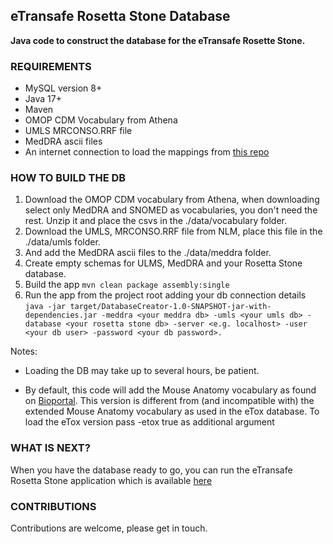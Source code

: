 ## eTransafe Rosetta Stone Database

**Java code to construct the database for the eTransafe Rosette Stone.**

### REQUIREMENTS

- MySQL version 8+
- Java 17+
- Maven
- OMOP CDM Vocabulary from Athena
- UMLS MRCONSO.RRF file
- MedDRA ascii files
- An internet connection to load the mappings from [this repo](https://github.com/mi-erasmusmc/send-snomed-mappings)

### HOW TO BUILD THE DB

1. Download the OMOP CDM vocabulary from Athena, when downloading select only MedDRA and SNOMED as vocabularies, you
   don't need the rest. Unzip it and place the csvs in the ./data/vocabulary folder.
2. Download the UMLS, MRCONSO.RRF file from NLM, place this file in the ./data/umls folder.
3. And add the MedDRA ascii files to the ./data/meddra folder.
4. Create empty schemas for ULMS, MedDRA and your Rosetta Stone database.
5. Build the app `mvn clean package assembly:single`
6. Run the app from the project root adding your db connection
   details `java -jar target/DatabaseCreator-1.0-SNAPSHOT-jar-with-dependencies.jar -meddra <your meddra db> -umls <your umls db> -database <your rosetta stone db> -server <e.g. localhost> -user <your db user> -password <your db password>.`

Notes:

- Loading the DB may take up to several hours, be patient.

- By default, this code will add the Mouse Anatomy vocabulary as found
  on [Bioportal](https://bioportal.bioontology.org/ontologies/MA). This version is different from (and incompatible
  with) the extended Mouse Anatomy vocabulary as used in the eTox database. To load the eTox version pass -etox true as
  additional argument

### WHAT IS NEXT?

When you have the database ready to go, you can run the eTransafe Rosetta Stone application which is
available [here](https://github.com/mi-erasmusmc/ets-rosetta-stone)

### CONTRIBUTIONS

Contributions are welcome, please get in touch.

